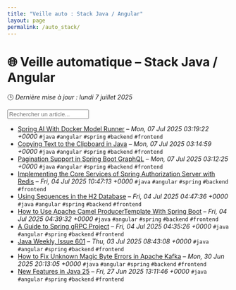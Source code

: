 ```yaml
---
title: "Veille auto : Stack Java / Angular"
layout: page
permalink: /auto_stack/
---
```


# 🌐 Veille automatique – Stack Java / Angular

🕒 *Dernière mise à jour : lundi 7 juillet 2025*

<div class="search-container">
  <input type="text" id="article-search" placeholder="Rechercher un article...">
  <div class="tag-filters" id="tag-filters">
    <!-- Les filtres par tag seront générés dynamiquement -->
  </div>
</div>

- <span data-article='{"title":"Spring AI With Docker Model Runner","link":"https://feeds.feedblitz.com/~/921274106/0/baeldung~Spring-AI-With-Docker-Model-Runner","date":"Mon, 07 Jul 2025 03:19:22 +0000","tags":["java","angular","spring","backend","frontend"]}'>[Spring AI With Docker Model Runner](https://feeds.feedblitz.com/~/921274106/0/baeldung~Spring-AI-With-Docker-Model-Runner) – *Mon, 07 Jul 2025 03:19:22 +0000* `#java` `#angular` `#spring` `#backend` `#frontend`</span>
- <span data-article='{"title":"Copying Text to the Clipboard in Java","link":"https://feeds.feedblitz.com/~/921273617/0/baeldung~Copying-Text-to-the-Clipboard-in-Java","date":"Mon, 07 Jul 2025 03:14:59 +0000","tags":["java","angular","spring","backend","frontend"]}'>[Copying Text to the Clipboard in Java](https://feeds.feedblitz.com/~/921273617/0/baeldung~Copying-Text-to-the-Clipboard-in-Java) – *Mon, 07 Jul 2025 03:14:59 +0000* `#java` `#angular` `#spring` `#backend` `#frontend`</span>
- <span data-article='{"title":"Pagination Support in Spring Boot GraphQL","link":"https://feeds.feedblitz.com/~/921273620/0/baeldung~Pagination-Support-in-Spring-Boot-GraphQL","date":"Mon, 07 Jul 2025 03:12:25 +0000","tags":["java","angular","spring","backend","frontend"]}'>[Pagination Support in Spring Boot GraphQL](https://feeds.feedblitz.com/~/921273620/0/baeldung~Pagination-Support-in-Spring-Boot-GraphQL) – *Mon, 07 Jul 2025 03:12:25 +0000* `#java` `#angular` `#spring` `#backend` `#frontend`</span>
- <span data-article='{"title":"Implementing the Core Services of Spring Authorization Server with Redis","link":"https://feeds.feedblitz.com/~/921158615/0/baeldung~Implementing-the-Core-Services-of-Spring-Authorization-Server-with-Redis","date":"Fri, 04 Jul 2025 10:47:13 +0000","tags":["java","angular","spring","backend","frontend"]}'>[Implementing the Core Services of Spring Authorization Server with Redis](https://feeds.feedblitz.com/~/921158615/0/baeldung~Implementing-the-Core-Services-of-Spring-Authorization-Server-with-Redis) – *Fri, 04 Jul 2025 10:47:13 +0000* `#java` `#angular` `#spring` `#backend` `#frontend`</span>
- <span data-article='{"title":"Using Sequences in the H2 Database","link":"https://feeds.feedblitz.com/~/921146849/0/baeldung~Using-Sequences-in-the-H-Database","date":"Fri, 04 Jul 2025 04:47:36 +0000","tags":["java","angular","spring","backend","frontend"]}'>[Using Sequences in the H2 Database](https://feeds.feedblitz.com/~/921146849/0/baeldung~Using-Sequences-in-the-H-Database) – *Fri, 04 Jul 2025 04:47:36 +0000* `#java` `#angular` `#spring` `#backend` `#frontend`</span>
- <span data-article='{"title":"How to Use Apache Camel ProducerTemplate With Spring Boot","link":"https://feeds.feedblitz.com/~/921146852/0/baeldung~How-to-Use-Apache-Camel-ProducerTemplate-With-Spring-Boot","date":"Fri, 04 Jul 2025 04:39:32 +0000","tags":["java","angular","spring","backend","frontend"]}'>[How to Use Apache Camel ProducerTemplate With Spring Boot](https://feeds.feedblitz.com/~/921146852/0/baeldung~How-to-Use-Apache-Camel-ProducerTemplate-With-Spring-Boot) – *Fri, 04 Jul 2025 04:39:32 +0000* `#java` `#angular` `#spring` `#backend` `#frontend`</span>
- <span data-article='{"title":"A Guide to Spring gRPC Project","link":"https://feeds.feedblitz.com/~/921146300/0/baeldung~A-Guide-to-Spring-gRPC-Project","date":"Fri, 04 Jul 2025 04:35:26 +0000","tags":["java","angular","spring","backend","frontend"]}'>[A Guide to Spring gRPC Project](https://feeds.feedblitz.com/~/921146300/0/baeldung~A-Guide-to-Spring-gRPC-Project) – *Fri, 04 Jul 2025 04:35:26 +0000* `#java` `#angular` `#spring` `#backend` `#frontend`</span>
- <span data-article='{"title":"Java Weekly, Issue 601","link":"https://feeds.feedblitz.com/~/921102938/0/baeldung~Java-Weekly-Issue","date":"Thu, 03 Jul 2025 08:43:08 +0000","tags":["java","angular","spring","backend","frontend"]}'>[Java Weekly, Issue 601](https://feeds.feedblitz.com/~/921102938/0/baeldung~Java-Weekly-Issue) – *Thu, 03 Jul 2025 08:43:08 +0000* `#java` `#angular` `#spring` `#backend` `#frontend`</span>
- <span data-article='{"title":"How to Fix Unknown Magic Byte Errors in Apache Kafka","link":"https://feeds.feedblitz.com/~/920970023/0/baeldung~How-to-Fix-Unknown-Magic-Byte-Errors-in-Apache-Kafka","date":"Mon, 30 Jun 2025 20:13:05 +0000","tags":["java","angular","spring","backend","frontend"]}'>[How to Fix Unknown Magic Byte Errors in Apache Kafka](https://feeds.feedblitz.com/~/920970023/0/baeldung~How-to-Fix-Unknown-Magic-Byte-Errors-in-Apache-Kafka) – *Mon, 30 Jun 2025 20:13:05 +0000* `#java` `#angular` `#spring` `#backend` `#frontend`</span>
- <span data-article='{"title":"New Features in Java 25","link":"https://feeds.feedblitz.com/~/920832566/0/baeldung~New-Features-in-Java","date":"Fri, 27 Jun 2025 13:11:46 +0000","tags":["java","angular","spring","backend","frontend"]}'>[New Features in Java 25](https://feeds.feedblitz.com/~/920832566/0/baeldung~New-Features-in-Java) – *Fri, 27 Jun 2025 13:11:46 +0000* `#java` `#angular` `#spring` `#backend` `#frontend`</span>


<script>
document.addEventListener('DOMContentLoaded', function() {
  function filterArticles() {
    const input = document.getElementById('article-search');
    const filter = input.value.toLowerCase();
    const items = document.getElementsByTagName('li');
    
    for (let i = 0; i < items.length; i++) {
      const item = items[i];
      const text = item.textContent.toLowerCase();
      if (text.indexOf(filter) > -1) {
        item.style.display = "";
      } else {
        item.style.display = "none";
      }
    }
  }

  // Extraction de tous les tags présents dans les articles
  const tagElements = document.querySelectorAll('code');
  const tags = new Set();
  
  tagElements.forEach(el => {
    if (el.textContent.startsWith('#')) {
      tags.add(el.textContent.substring(1));
    }
  });
  
  // Génération des filtres par tag
  const tagFiltersContainer = document.getElementById('tag-filters');
  if (tagFiltersContainer) {
    tags.forEach(tag => {
      const tagBtn = document.createElement('button');
      tagBtn.className = 'tag-filter-btn';
      tagBtn.textContent = '#' + tag;
      tagBtn.onclick = function() {
        document.getElementById('article-search').value = tag;
        filterArticles();
      };
      tagFiltersContainer.appendChild(tagBtn);
    });
  }
  
  // Attacher l'événement de filtrage au champ de recherche
  const searchInput = document.getElementById('article-search');
  if (searchInput) {
    searchInput.addEventListener('input', filterArticles);
  }
});
</script>
